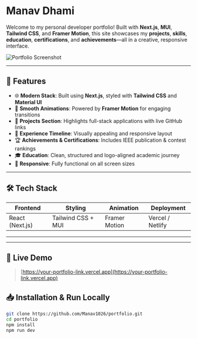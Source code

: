 
 # Manav Dhami 

Welcome to my personal developer portfolio! Built with **Next.js**, **MUI**, **Tailwind CSS**, and **Framer Motion**, this site showcases my **projects**, **skills**, **education**, **certifications**, and **achievements**—all in a creative, responsive interface.

![Portfolio Screenshot](./public/images/preview.png)

---

## 📌 Features

- 🌐 **Modern Stack**: Built using **Next.js**, styled with **Tailwind CSS** and **Material UI**
- 🎨 **Smooth Animations**: Powered by **Framer Motion** for engaging transitions
- 💼 **Projects Section**: Highlights full-stack applications with live GitHub links
- 🧠 **Experience Timeline**: Visually appealing and responsive layout
- 🏆 **Achievements & Certifications**: Includes IEEE publication & contest rankings
- 🎓 **Education**: Clean, structured and logo-aligned academic journey
- 📱 **Responsive**: Fully functional on all screen sizes

---

## 🛠️ Tech Stack

| Frontend         | Styling               | Animation        | Deployment     |
|------------------|------------------------|------------------|----------------|
| React (Next.js)  | Tailwind CSS + MUI     | Framer Motion    | Vercel / Netlify |

---

---

## 🔗 Live Demo

> [https://your-portfolio-link.vercel.app](https://your-portfolio-link.vercel.app)


## 📥 Installation & Run Locally

```bash
git clone https://github.com/Manav1026/portfolio.git
cd portfolio
npm install
npm run dev
```


